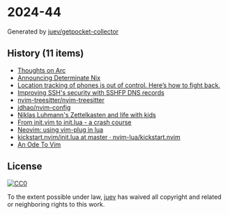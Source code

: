 # 2024-44

Generated by [juev/getpocket-collector](https://github.com/juev/getpocket-collector)

## History (11 items)

- [Thoughts on Arc](https://macwright.com/2024/10/25/arc-browser.html)
- [Announcing Determinate Nix](https://determinate.systems/posts/announcing-determinate-nix/)
- [Location tracking of phones is out of control. Here’s how to fight back.](https://arstechnica.com/information-technology/2024/10/phone-tracking-tool-lets-government-agencies-follow-your-every-move/)
- [Improving SSH's security with SSHFP DNS records](https://blog.apnic.net/2022/12/02/improving-sshs-security-with-sshfp-dns-records/)
- [nvim-treesitter/nvim-treesitter](https://github.com/nvim-treesitter/nvim-treesitter)
- [jdhao/nvim-config](https://github.com/jdhao/nvim-config)
- [Niklas Luhmann's Zettelkasten and life with kids](https://sachachua.com/blog/2024/10/niklas-luhmann-s-zettelkasten-and-life-with-kids/)
- [From init.vim to init.lua - a crash course](https://www.notonlycode.org/neovim-lua-config/)
- [Neovim: using vim-plug in lua](https://dev.to/vonheikemen/neovim-using-vim-plug-in-lua-3oom)
- [kickstart.nvim/init.lua at master · nvim-lua/kickstart.nvim](https://github.com/nvim-lua/kickstart.nvim/blob/master/init.lua)
- [An Ode To Vim](https://bokwoon.com/posts/1khtfep-an-ode-to-vim/)

## License

[![CC0](https://mirrors.creativecommons.org/presskit/buttons/88x31/svg/cc-zero.svg)](https://creativecommons.org/publicdomain/zero/1.0/)

To the extent possible under law, [juev](https://github.com/juev) has waived all copyright and related or neighboring rights to this work.
